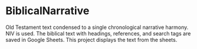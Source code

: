 # BiblicalNarrative
Old Testament text condensed to a single chronological narrative harmony. 
NIV is used.
The biblical text with headings, references, and search tags are saved in Google Sheets.
This project displays the text from the sheets.
